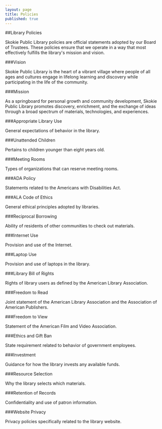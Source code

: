 ```yaml
---
layout: page
title: Policies
published: true
---
```


##Library Policies

Skokie Public Library policies are official statements adopted by our Board of Trustees. These policies ensure that we operate in a way that most effectively fulfills the library's mission and vision.

###Vision

Skokie Public Library is the heart of a vibrant village where people of all ages and cultures engage in lifelong learning and discovery while participating in the life of the community.

###Mission

As a springboard for personal growth and community development, Skokie Public Library promotes discovery, enrichment, and the exchange of ideas through a broad spectrum of materials, technologies, and experiences.

###Appropriate Library Use 

General expectations of behavior in the library.

###Unattended Children

Pertains to children younger than eight years old.

###Meeting Rooms

Types of organizations that can reserve meeting rooms.

###ADA Policy

Statements related to the Americans with Disabilities Act.

###ALA Code of Ethics

General ethical principles adopted by libraries.

###Reciprocal Borrowing

Ability of residents of other communities to check out materials.

###Internet Use

Provision and use of the Internet.

###Laptop Use

Provision and use of laptops in the library.

###Library Bill of Rights

Rights of library users as defined by the American Library Association.

###Freedom to Read

Joint statement of the American Library Association and the Association of American Publishers.

###Freedom to View

Statement of the American Film and Video Association.

###Ethics and Gift Ban

State requirement related to behavior of government employees.

###Investment

Guidance for how the library invests any available funds.

###Resource Selection

Why the library selects which materials.

###Retention of Records

Confidentiality and use of patron information.

###Website Privacy

Privacy policies specifically related to the library website.